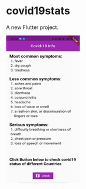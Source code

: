 # covid19stats

A new Flutter project.

<img src="https://github.com/AbhishekBhamare/Covid19-Stats-FlutterApp-Project/blob/AbhishekBhamare-patch-1/s1..jpg" width="200" height="400" />

